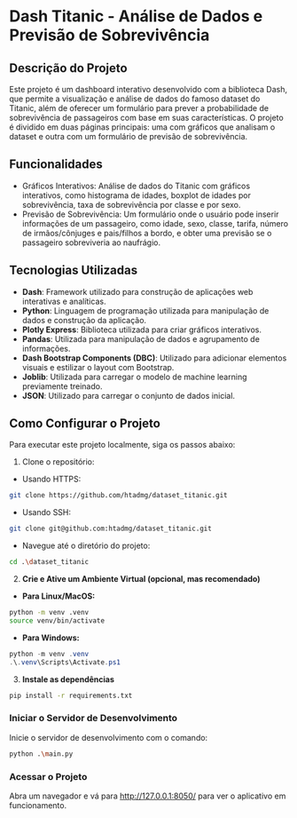 # Dash Titanic - Análise de Dados e Previsão de Sobrevivência

## Descrição do Projeto
Este projeto é um dashboard interativo desenvolvido com a biblioteca Dash, que permite a visualização e análise de dados do famoso dataset do Titanic, além de oferecer um formulário para prever a probabilidade de sobrevivência de passageiros com base em suas características. O projeto é dividido em duas páginas principais: uma com gráficos que analisam o dataset e outra com um formulário de previsão de sobrevivência.

## Funcionalidades
- Gráficos Interativos: Análise de dados do Titanic com gráficos interativos, como histograma de idades, boxplot de idades por sobrevivência, taxa de sobrevivência por classe e por sexo.
- Previsão de Sobrevivência: Um formulário onde o usuário pode inserir informações de um passageiro, como idade, sexo, classe, tarifa, número de irmãos/cônjuges e pais/filhos a bordo, e obter uma previsão se o passageiro sobreviveria ao naufrágio.

## Tecnologias Utilizadas

- **Dash**: Framework utilizado para construção de aplicações web interativas e analíticas.
- **Python**: Linguagem de programação utilizada para manipulação de dados e construção da aplicação.
- **Plotly Express**: Biblioteca utilizada para criar gráficos interativos.
- **Pandas**: Utilizada para manipulação de dados e agrupamento de informações.
- **Dash Bootstrap Components (DBC)**: Utilizado para adicionar elementos visuais e estilizar o layout com Bootstrap.
- **Joblib**: Utilizada para carregar o modelo de machine learning previamente treinado.
- **JSON**: Utilizado para carregar o conjunto de dados inicial.

## Como Configurar o Projeto

Para executar este projeto localmente, siga os passos abaixo:

1. Clone o repositório:

- Usando HTTPS:
```bash
git clone https://github.com/htadmg/dataset_titanic.git
```
- Usando SSH:
```bash
git clone git@github.com:htadmg/dataset_titanic.git
```
- Navegue até o diretório do projeto:
```bash
cd .\dataset_titanic
```

2. **Crie e Ative um Ambiente Virtual (opcional, mas recomendado)**
- **Para Linux/MacOS:**
```bash
python -m venv .venv
source venv/bin/activate
```
 
- **Para Windows:**
```powershell
python -m venv .venv
.\.venv\Scripts\Activate.ps1
```   
3. **Instale as dependências**
```bash
pip install -r requirements.txt
```
### Iniciar o Servidor de Desenvolvimento

Inicie o servidor de desenvolvimento com o comando:

```bash
python .\main.py
```
### Acessar o Projeto
Abra um navegador e vá para http://127.0.0.1:8050/ para ver o aplicativo em funcionamento.

